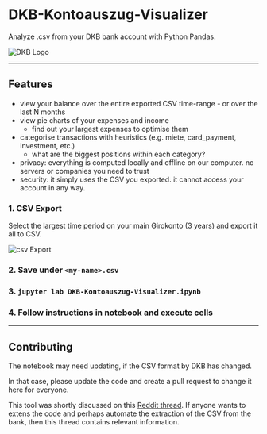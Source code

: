 # DKB-Kontoauszug-Visualizer

Analyze .csv from your DKB bank account with Python Pandas.

![DKB Logo](https://upload.wikimedia.org/wikipedia/commons/d/d4/Deutsche_Kreditbank_AG_Logo_2016.svg)


---

## Features

* view your balance over the entire exported CSV time-range - or over the last N months
* view pie charts of your expenses and income
  * find out your largest expenses to optimise them
* categorise transactions with heuristics (e.g. miete, card_payment, investment, etc.)
  * what are the biggest positions within each category?
* privacy: everything is computed locally and offline on our computer. no servers or companies you need to trust
* security: it simply uses the CSV you exported. it cannot access your account in any way.

### 1. CSV Export

Select the largest time period on your main Girokonto (3 years) and export it all to CSV.

![csv Export](csv_export_DKB.png)

### 2. Save under `<my-name>.csv`

### 3. `jupyter lab DKB-Kontoauszug-Visualizer.ipynb`

### 4. Follow instructions in notebook and execute cells

---

## Contributing

The notebook may need updating, if the CSV format by DKB has changed.

In that case, please update the code and create a pull request to change it here for everyone.

This tool was shortly discussed on this [Reddit thread](https://www.reddit.com/r/Finanzen/comments/1041ycv/github_financeanalysisdkb_dkb_finanzen_lokal_und/). If anyone wants to extens the code and perhaps automate the extraction of the CSV from the bank, then this thread contains relevant information.
